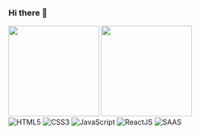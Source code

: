 ### Hi there 👋

<div>
  <img height="180em" src="https://github-readme-stats.vercel.app/api?username=marcopla&hide=stars,contribs&count_private=true&show_icons=true&theme=dracula">
  <img height="180em" src="https://github-readme-stats.vercel.app/api/top-langs/?username=marcopla&layout=compact&theme=dracula">
</div>

<div style="display:inline_block">
  <img src="https://img.shields.io/badge/HTML5-E34F26?style=for-the-badge&logo=html5&logoColor=white" alt="HTML5">
  <img src="https://img.shields.io/badge/CSS3-1572B6?style=for-the-badge&logo=css3&logoColor=white" alt="CSS3">
  <img src="https://img.shields.io/badge/JavaScript-323330?style=for-the-badge&logo=javascript&logoColor=F7DF1E" alt="JavaScript">
  <img src="https://img.shields.io/badge/React-20232A?style=for-the-badge&logo=react&logoColor=61DAFB" alt="ReactJS">
  <img src="https://img.shields.io/badge/Sass-CC6699?style=for-the-badge&logo=sass&logoColor=white" alt="SAAS">
</div>
<br/>


